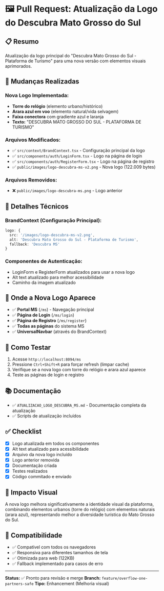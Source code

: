 # 🖼️ Pull Request: Atualização da Logo do Descubra Mato Grosso do Sul

## 📋 Resumo
Atualização da logo principal do "Descubra Mato Grosso do Sul - Plataforma de Turismo" para uma nova versão com elementos visuais aprimorados.

## 🎯 Mudanças Realizadas

### **Nova Logo Implementada:**
- **Torre do relógio** (elemento urbano/histórico)
- **Arara azul em voo** (elemento natural/vida selvagem) 
- **Faixa conectora** com gradiente azul e laranja
- **Texto:** "DESCUBRA MATO GROSSO DO SUL - PLATAFORMA DE TURISMO"

### **Arquivos Modificados:**
- ✅ `src/context/BrandContext.tsx` - Configuração principal da logo
- ✅ `src/components/auth/LoginForm.tsx` - Logo na página de login
- ✅ `src/components/auth/RegisterForm.tsx` - Logo na página de registro
- ✅ `public/images/logo-descubra-ms-v2.png` - Nova logo (122.009 bytes)

### **Arquivos Removidos:**
- ❌ `public/images/logo-descubra-ms.png` - Logo anterior

## 🔧 Detalhes Técnicos

### **BrandContext (Configuração Principal):**
```typescript
logo: {
  src: '/images/logo-descubra-ms-v2.png',
  alt: 'Descubra Mato Grosso do Sul - Plataforma de Turismo',
  fallback: 'Descubra MS'
}
```

### **Componentes de Autenticação:**
- LoginForm e RegisterForm atualizados para usar a nova logo
- Alt text atualizado para melhor acessibilidade
- Caminho da imagem atualizado

## 📍 Onde a Nova Logo Aparece

- ✅ **Portal MS** (`/ms`) - Navegação principal
- ✅ **Página de Login** (`/ms/login`)
- ✅ **Página de Registro** (`/ms/register`)
- ✅ **Todas as páginas** do sistema MS
- ✅ **UniversalNavbar** (através do BrandContext)

## 🧪 Como Testar

1. Acesse `http://localhost:8094/ms`
2. Pressione `Ctrl+Shift+R` para forçar refresh (limpar cache)
3. Verifique se a nova logo com torre do relógio e arara azul aparece
4. Teste as páginas de login e registro

## 📚 Documentação

- ✅ `ATUALIZACAO_LOGO_DESCUBRA_MS.md` - Documentação completa da atualização
- ✅ Scripts de atualização incluídos

## ✅ Checklist

- [x] Logo atualizada em todos os componentes
- [x] Alt text atualizado para acessibilidade
- [x] Arquivo da nova logo incluído
- [x] Logo anterior removida
- [x] Documentação criada
- [x] Testes realizados
- [x] Código commitado e enviado

## 🎨 Impacto Visual

A nova logo melhora significativamente a identidade visual da plataforma, combinando elementos urbanos (torre do relógio) com elementos naturais (arara azul), representando melhor a diversidade turística do Mato Grosso do Sul.

## 🔄 Compatibilidade

- ✅ Compatível com todos os navegadores
- ✅ Responsiva para diferentes tamanhos de tela
- ✅ Otimizada para web (122KB)
- ✅ Fallback implementado para casos de erro

---

**Status:** ✅ Pronto para revisão e merge
**Branch:** `feature/overflow-one-partners-safe`
**Tipo:** Enhancement (Melhoria visual)











